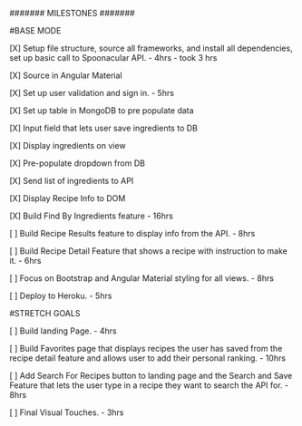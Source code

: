 ####### MILESTONES #######

#BASE MODE

[X] Setup file structure, source all frameworks, and install all dependencies, set up basic call to Spoonacular API. - 4hrs - took 3 hrs

[X] Source in Angular Material

[X] Set up user validation and sign in. - 5hrs

[X] Set up table in MongoDB to pre populate data

[X] Input field that lets user save ingredients to DB

[X] Display ingredients on view

[X] Pre-populate dropdown from DB

[X] Send list of ingredients to API

[X] Display Recipe Info to DOM

[X] Build Find By Ingredients feature - 16hrs

[ ] Build Recipe Results feature to display info from the API. - 8hrs

[ ] Build Recipe Detail Feature that shows a recipe with instruction to make it. - 6hrs

[ ] Focus on Bootstrap and Angular Material styling for all views. - 8hrs

[ ] Deploy to Heroku. - 5hrs

#STRETCH GOALS

[ ] Build landing Page. - 4hrs

[ ] Build Favorites page that displays recipes the user has saved from the recipe detail feature and allows user to add their personal ranking. - 10hrs

[ ] Add Search For Recipes button to landing page and the Search and Save Feature that lets the user type in a recipe they want to search the API for. - 8hrs

[ ] Final Visual Touches. - 3hrs
